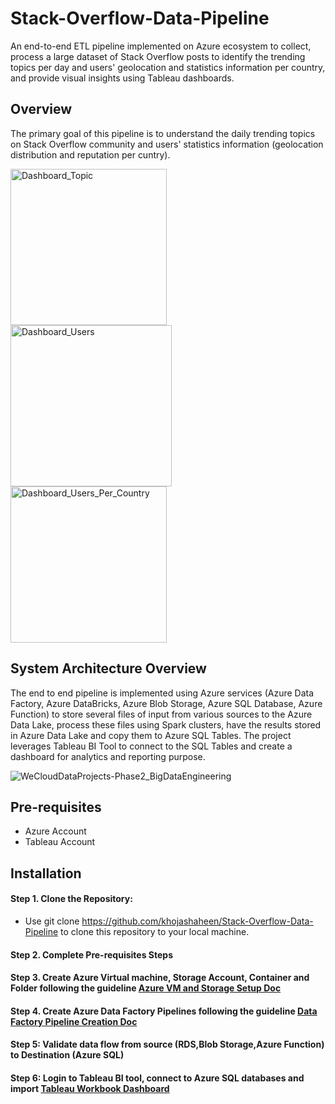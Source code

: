 # Stack-Overflow-Data-Pipeline
An end-to-end ETL pipeline implemented on Azure ecosystem to collect, process a large dataset of Stack Overflow posts to identify the trending topics per day and users' geolocation and statistics information per country, and provide visual insights using Tableau dashboards.

## Overview
The primary goal of this pipeline is to understand the daily trending topics on Stack Overflow community and users' statistics information (geolocation distribution and reputation per cuntry). 

<img width="250" alt="Dashboard_Topic" src="https://github.com/khojashaheen/Stack-Overflow-Data-Pipeline/assets/132402838/a45381c1-7159-42e3-af29-cbfbd2aaec3e">
<img width="258" alt="Dashboard_Users" src="https://github.com/khojashaheen/Stack-Overflow-Data-Pipeline/assets/132402838/169ec000-7f4e-4aa4-9035-5f981e820c93">
<img width="250" alt="Dashboard_Users_Per_Country" src="https://github.com/khojashaheen/Stack-Overflow-Data-Pipeline/assets/132402838/58d1e06b-fb4d-4ca4-bfcc-0f973aa9fbb6">


## System Architecture Overview
The end to end pipeline is implemented using Azure services (Azure Data Factory, Azure DataBricks, Azure Blob Storage, Azure SQL Database, Azure Function) to store several files of input from various sources to the Azure Data Lake, process these files using Spark clusters, have the results stored in Azure Data Lake and copy them to Azure SQL Tables. The project leverages Tableau BI Tool to connect to the SQL Tables and create a dashboard for analytics and reporting purpose.

![WeCloudDataProjects-Phase2_BigDataEngineering](https://github.com/khojashaheen/Stack-Overflow-Data-Pipeline/assets/132402838/b7f71c93-6b3d-4e72-822d-aa855b354538)


## Pre-requisites
  - Azure Account
  - Tableau Account

## Installation
#### Step 1. Clone the Repository:
  - Use git clone https://github.com/khojashaheen/Stack-Overflow-Data-Pipeline to clone this repository to your local machine.
  
#### Step 2. Complete Pre-requisites Steps
#### Step 3. Create Azure Virtual machine, Storage Account, Container and Folder following the guideline [Azure VM and Storage Setup Doc](Docs/a.Create%20Azure%20VM%20and%20Storage%20Account.md)
#### Step 4. Create Azure Data Factory Pipelines following the guideline [Data Factory Pipeline Creation Doc](Docs/b.%20create%20Data%20Factory%20pipelines.md)
#### Step 5: Validate data flow from source (RDS,Blob Storage,Azure Function) to Destination (Azure SQL)
#### Step 6: Login to Tableau BI tool, connect to Azure SQL databases and import [Tableau Workbook Dashboard](Tableau/Phase%202%20Dashboard.twbx)



